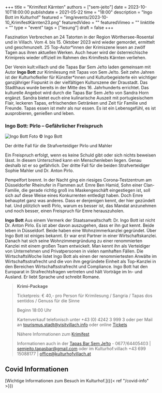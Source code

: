+++
title = "Krimifest Kärnten"
authors = ["sem-jeito"]
date = 2023-10-10T18:00:00
publishdate = 2021-05-22
time = "18:00"
description = "Ingo Bott im Kulturhof"
featured = "img/events/2023-10-10_KrimifestKärnten23.png"
featuredVideo = ""
featuredVimeo = ""
linktitle = ""
type = "event"
tags = ["lesung"]
draft = false
+++

Faszination Verbrechen an 24 Tatorten in der Region Wörthersee-Rosental und in Villach. Vom 4. bis 15. Oktober 2023 wird wieder gemordet, ermittelt und geschmunzelt. 25 Top-Autor\*innen der Krimiszene lesen an zwölf Tagen aus ihren aktuellen Werken. Auch heuer wird der österreichische Krimipreis wieder offiziell im Rahmen des Krimifests Kärnten verliehen.

Der Verein kult:villach und die Tapas Bar Sem Je!to laden gemeinsam mit Autor **Ingo Bott** zur Krimilesung mit Tapas von Sem Je!to. Seit zehn Jahren ist der Kulturhofkeller für Künstler*innen und Kulturbegeisterte ein wichtiger ganzjähriger Fixpunkt in der vielfältigen Kulturszene der Draustadt. Das Stadthaus wurde bereits in der Mitte des 16. Jahrhunderts errichtet. Das kulturelle Angebot wird durch die Tapas Bar Sem Je!to von Sandra Horn ergänzt. Sandra bietet euch eine kulinarische Auszeit mit portugiesischem Flair, leckeren Tapas, erfrischenden Getränken und Zeit für Familie und Freunde. Tapas essen ist mehr als nur essen. Es ist ein Lebensgefühl, es ist ausprobieren, genießen und leben.

### Ingo Bott: Pirlo – Gefährlicher Freispruch

![Ingo Bott](/img/events/2023-10-10_IngoBott_c_IngoBott.jpg)
Foto © Ingo Bott

Der dritte Fall für die Strafverteidiger Pirlo und Mahler

Ein Freispruch erfolgt, wenn es keine Schuld gibt oder sich nichts beweisen lässt. In diesem Unterschied kann ein Menschenleben liegen. Genau deshalb ist er so gefährlich. Der dritte Fall für die beiden Strafverteidiger Sophie Mahler und Dr. Anton Pirlo.

Pempelfort brennt. In der Nacht ging ein riesiges Corona-Testzentrum am Düsseldorfer Rheinufer in Flammen auf. Emre Ben Hamid, Sohn einer Clan-Familie, die gerade richtig groß ins Maskengeschäft eingestiegen ist, soll sich auf diese Weise eines Konkurrenten entledigt haben. Doch Emre behauptet ganz was anderes. Dass er denjenigen kennt, der hier gezündelt hat. Und plötzlich weiß Pirlo, warum es besser ist, das Mandat anzunehmen und noch besser, einen Freispruch für Emre herauszuholen.

**Ingo Bott**
Aus einem Vermerk der Staatsanwaltschaft: Dr. Ingo Bott ist nicht Dr. Anton Pirlo. Es ist aber davon auszugehen, dass er ihn gut kennt. Beide leben in Düsseldorf. Beide haben eine Wohnzimmerkanzlei gegründet. Über Ingo Bott ist einiges bekannt. Er war erst Partner in einer Wirtschaftskanzlei. Danach hat sich seine Wohnzimmergründung zu einer renommierten Kanzlei mit einem großen Team entwickelt. Man kennt ihn als Verteidiger von Unternehmen und Privatpersonen in vielen namhaften Fällen. Die WirtschaftsWoche listet Ingo Bott als einen der renommiertesten Anwälte im Wirtschaftsstrafrecht und die von ihm gegründete Einheit als Top-Kanzlei in den Bereichen Wirtschaftsstrafrecht und Compliance. Ingo Bott hat den Europarat in Strafrechtsfragen vertreten und hält Vorträge im In- und Ausland. Er liebt Sprache und schreibt Romane.

> **Krimi-Package**
>
> Ticketpreis: € 40,- pro Person für Krimilesung / Sangria / Tapas dos sentidos / Genuss für die Sinne
>
> Beginn 18:00 Uhr
>
> Kartenverkauf telefonisch unter +43 (0) 4242 3 999 3 oder per Mail an tourismus.stadt@visitvillach.info oder online
> [Tickets](https://shop.eventjet.at/krimifest-kaernten/event/d1050ed6-7db2-454c-beeb-7bc7c03f9f7b)
>
> Nähere Informationen zum [Krimifest](https://www.woerthersee.com/krimifest)
>
> Informationen auch in der [Tapas Bar Sem Je!to](https://sem-jeito.at) - 0677/64405403 | semjeito.tapasbar@gmail.com oder im Kulturhof:villach +43 699 15088177 | office@kulturhofvillach.at


## Covid Informationen

[Wichtige Informationen zum Besuch im Kulturhof.]({{< ref "/covid-info" >}})
